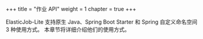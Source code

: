+++ title = "作业 API"
weight = 1 chapter = true +++

ElasticJob-Lite 支持原生 Java、Spring Boot Starter 和 Spring 自定义命名空间 3 种使用方式。 本章节将详细介绍他们的使用方式。